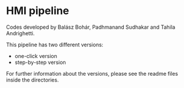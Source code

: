 # HMI pipeline

Codes developed by Balász Bohár, Padhmanand Sudhakar and Tahila Andrighetti.

This pipeline has two different versions:
- one-click version
- step-by-step version

For further information about the versions, please see the readme files inside the directories.
